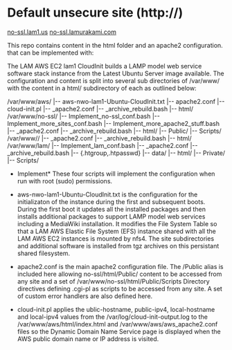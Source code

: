 # Default unsecure site (http://)

[no-ssl.lam1.us](http://no-ssl.lam1.us/)
[no-ssl.lamurakami.com](http://no-ssl.lamurakami.com/)

This repo contains content in the html folder and an apache2 configuration.
that can be implemented with:

The LAM AWS EC2 lam1 CloudInit builds a LAMP model web service software stack
instance from the Latest Ubuntu Server image available.
The configuration and content is split into several sub directories of
/var/www/ with the content in a html/ subdirectory of each as outlined below:

/var/www/aws/
         |-- aws-nwo-lam1-Ubuntu-CloudInit.txt
         |-- apache2.conf
         |-- cloud-init.pl
         |-- <site>_apache2.conf
         |-- <site>_archive_rebuild.bash
         |-- html/
/var/www/no-ssl/
         |-- Implement_no-ssl_conf.bash
         |-- Implement_more_sites_conf.bash
         |-- Implement_more_apache2_stuff.bash
         |-- <site>_apache2.conf
         |-- <site>_archive_rebuild.bash
         |-- html/
             |-- Public/
                 |-- Scripts/
/var/www/<additional-sites>/
         |-- <site>_apache2.conf
         |-- <site>_archive_rebuild.bash
         |-- html/
/var/www/lam/
         |-- Implement_lam_conf.bash
         |-- <site>_apache2.conf
         |-- <site>_archive_rebuild.bash
         |-- {.htgroup,.htpasswd}
         |-- data/
         |-- html/
             |-- Private/
                 |-- Scripts/

* Implement* These four scripts will implement the configuration when run with
root (sudo) permissions.

* aws-nwo-lam1-Ubuntu-CloudInit.txt is the configuration for the initializaton
of the instance during the first and subsequent boots.  During the first boot
it updates all the installed packages and then installs additional packages
to support LAMP model web services including a MediaWiki installation.
It modifies the File System Table so that a LAM AWS Elastic File System (EFS)
instance shared with all the LAM AWS EC2 instances is mounted by nfs4.
The site subdirectories and additional software is installed from tgz archives
on this persistant shared filesystem.

* apache2.conf is the main apache2 configuration file.  The /Public alias is
included here allowing no-ssl/html/Public/ content to be accessed from any
site and a set of /var/www/no-ssl/html/Public/Scripts Directory directives
defining .cgi-pl as scripts to be accessed from any site.
A set of custom error handlers are also defined here.

* cloud-init.pl applies the ublic-hostname, public-ipv4, local-hostname and
local-ipv4 values from the /var/log/cloud-init-output.log to the
/var/www/aws/html/index.html and /var/www/aws/aws_apache2.conf files so the
Dynamic Domain Name Service page is displayed when the AWS public domain
name or IP address is visited.
